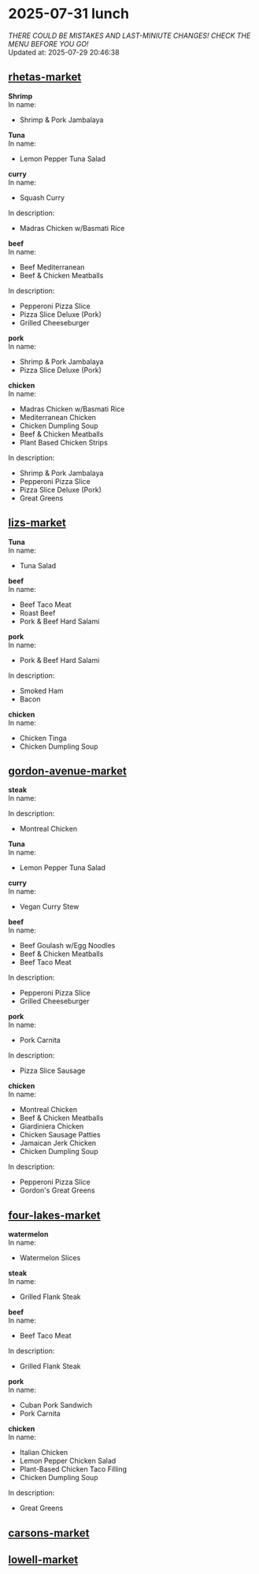 # 2025-07-31 lunch  
*THERE COULD BE MISTAKES AND LAST-MINIUTE CHANGES! CHECK THE MENU BEFORE YOU GO!*  
Updated at: 2025-07-29 20:46:38  
## [rhetas-market](https://wisc-housingdining.nutrislice.com/menu/rhetas-market/lunch/2025-07-31)  
**Shrimp**  
In name:   
 - Shrimp & Pork Jambalaya  
  
**Tuna**  
In name:   
 - Lemon Pepper Tuna Salad  
  
**curry**  
In name:   
 - Squash Curry  
  
In description:   
 - Madras Chicken w/Basmati Rice  
  
**beef**  
In name:   
 - Beef Mediterranean  
 - Beef & Chicken Meatballs  
  
In description:   
 - Pepperoni Pizza Slice  
 - Pizza Slice Deluxe (Pork)  
 - Grilled Cheeseburger  
  
**pork**  
In name:   
 - Shrimp & Pork Jambalaya  
 - Pizza Slice Deluxe (Pork)  
  
**chicken**  
In name:   
 - Madras Chicken w/Basmati Rice  
 - Mediterranean Chicken  
 - Chicken Dumpling Soup  
 - Beef & Chicken Meatballs  
 - Plant Based Chicken Strips  
  
In description:   
 - Shrimp & Pork Jambalaya  
 - Pepperoni Pizza Slice  
 - Pizza Slice Deluxe (Pork)  
 - Great Greens  
  
## [lizs-market](https://wisc-housingdining.nutrislice.com/menu/lizs-market/lunch/2025-07-31)  
**Tuna**  
In name:   
 - Tuna Salad  
  
**beef**  
In name:   
 - Beef Taco Meat  
 - Roast Beef  
 - Pork & Beef Hard Salami  
  
**pork**  
In name:   
 - Pork & Beef Hard Salami  
  
In description:   
 - Smoked Ham  
 - Bacon  
  
**chicken**  
In name:   
 - Chicken Tinga  
 - Chicken Dumpling Soup  
  
## [gordon-avenue-market](https://wisc-housingdining.nutrislice.com/menu/gordon-avenue-market/lunch/2025-07-31)  
**steak**  
In name:   
  
In description:   
 - Montreal Chicken  
  
**Tuna**  
In name:   
 - Lemon Pepper Tuna Salad  
  
**curry**  
In name:   
 - Vegan Curry Stew  
  
**beef**  
In name:   
 - Beef Goulash w/Egg Noodles  
 - Beef & Chicken Meatballs  
 - Beef Taco Meat  
  
In description:   
 - Pepperoni Pizza Slice  
 - Grilled Cheeseburger  
  
**pork**  
In name:   
 - Pork Carnita  
  
In description:   
 - Pizza Slice Sausage  
  
**chicken**  
In name:   
 - Montreal Chicken  
 - Beef & Chicken Meatballs  
 - Giardiniera Chicken  
 - Chicken Sausage Patties  
 - Jamaican Jerk Chicken  
 - Chicken Dumpling Soup  
  
In description:   
 - Pepperoni Pizza Slice  
 - Gordon's Great Greens  
  
## [four-lakes-market](https://wisc-housingdining.nutrislice.com/menu/four-lakes-market/lunch/2025-07-31)  
**watermelon**  
In name:   
 - Watermelon Slices  
  
**steak**  
In name:   
 - Grilled Flank Steak  
  
**beef**  
In name:   
 - Beef Taco Meat  
  
In description:   
 - Grilled Flank Steak  
  
**pork**  
In name:   
 - Cuban Pork Sandwich  
 - Pork Carnita  
  
**chicken**  
In name:   
 - Italian Chicken  
 - Lemon Pepper Chicken Salad  
 - Plant-Based Chicken Taco Filling  
 - Chicken Dumpling Soup  
  
In description:   
 - Great Greens  
  
## [carsons-market](https://wisc-housingdining.nutrislice.com/menu/carsons-market/lunch/2025-07-31)  
## [lowell-market](https://wisc-housingdining.nutrislice.com/menu/lowell-market/lunch/2025-07-31)  
  
